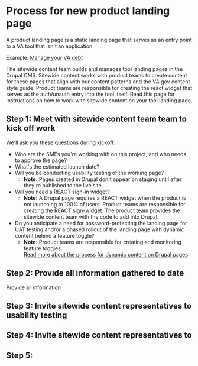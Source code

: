 # Process for new product landing page

A product landing page is a static landing page that serves as an entry point to a VA tool that isn't an application.

Example: [Manage your VA debt](va.gov/manage-va-debt/)

The sitewide content team builds and manages tool landing pages in the Drupal CMS. Sitewide content works with product teams to create content for these pages that align with our content patterns and the VA.gov content style guide. Product teams are responsible for creating the react widget that serves as the auth/unauth entry into the tool itself. Read this page for instructions on how to work with sitewide content on your tool landing page.

## Step 1: Meet with sitewide content team team to kick off work

We'll ask you these questions during kickoff:

- Who are the SMEs you're working with on this project, and who needs to approve the page?
- What's the estimated launch date?
- Will you be conducting usability testing of the working page?
  - **Note:** Pages created in Drupal don't appear on staging until after they're published to the live site. 
- Will you need a REACT sign-in widget? 
  - **Note:** A Drupal page requires a REACT widget when the product is not launching to 100% of users. Product teams are responsible for creating the REACT sign-widget. The product team provides the sitewide content team with the code to add into Drupal.
- Do you anticipate a need for password-protecting the landing page for UAT testing and/or a phased rollout of the landing page with dynamic content behind a feature toggle?
  - **Note:** Product teams are responsible for creating and monitoring feature toggles. <br> [Read more about the process for dynamic content on Drupal pages](https://github.com/department-of-veterans-affairs/va.gov-team/blob/master/teams/vsa/teams/sitewide-content/processes/dynamic-content-process.md)

## Step 2: Provide all information gathered to date

Provide all information 

## Step 3: Invite sitewide content representatives to usability testing

## Step 4: Invite sitewide content representatives to 

## Step 5:



